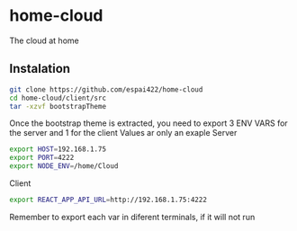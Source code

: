 # home-cloud
The cloud at home

## Instalation

```bash
git clone https://github.com/espai422/home-cloud
cd home-cloud/client/src
tar -xzvf bootstrapTheme
```

Once the bootstrap theme is extracted, you need to export 3 ENV VARS for the server and 1 for the client
Values ar only an exaple
Server
```bash
export HOST=192.168.1.75
export PORT=4222
export NODE_ENV=/home/Cloud
```
Client
```bash
export REACT_APP_API_URL=http://192.168.1.75:4222
```

Remember to export each var in diferent terminals, if it will not run
